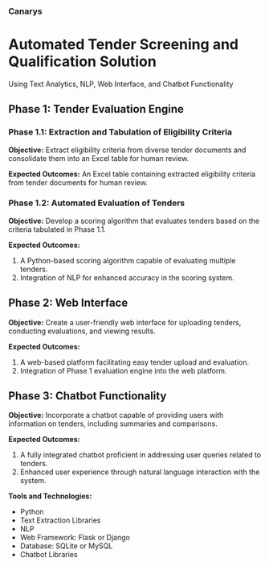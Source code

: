 ### Canarys
# Automated Tender Screening and Qualification Solution
Using Text Analytics, NLP, Web Interface, and Chatbot Functionality

## Phase 1: Tender Evaluation Engine

### Phase 1.1: Extraction and Tabulation of Eligibility Criteria

**Objective:**
Extract eligibility criteria from diverse tender documents and consolidate them into an Excel table for human review.

**Expected Outcomes:**
An Excel table containing extracted eligibility criteria from tender documents for human review.

### Phase 1.2: Automated Evaluation of Tenders

**Objective:**
Develop a scoring algorithm that evaluates tenders based on the criteria tabulated in Phase 1.1.

**Expected Outcomes:**
1. A Python-based scoring algorithm capable of evaluating multiple tenders.
2. Integration of NLP for enhanced accuracy in the scoring system.

## Phase 2: Web Interface

**Objective:**
Create a user-friendly web interface for uploading tenders, conducting evaluations, and viewing results.

**Expected Outcomes:**
1. A web-based platform facilitating easy tender upload and evaluation.
2. Integration of Phase 1 evaluation engine into the web platform.

## Phase 3: Chatbot Functionality

**Objective:**
Incorporate a chatbot capable of providing users with information on tenders, including summaries and comparisons.

**Expected Outcomes:**
1. A fully integrated chatbot proficient in addressing user queries related to tenders.
2. Enhanced user experience through natural language interaction with the system.

**Tools and Technologies:**
- Python
- Text Extraction Libraries
- NLP
- Web Framework: Flask or Django
- Database: SQLite or MySQL
- Chatbot Libraries
